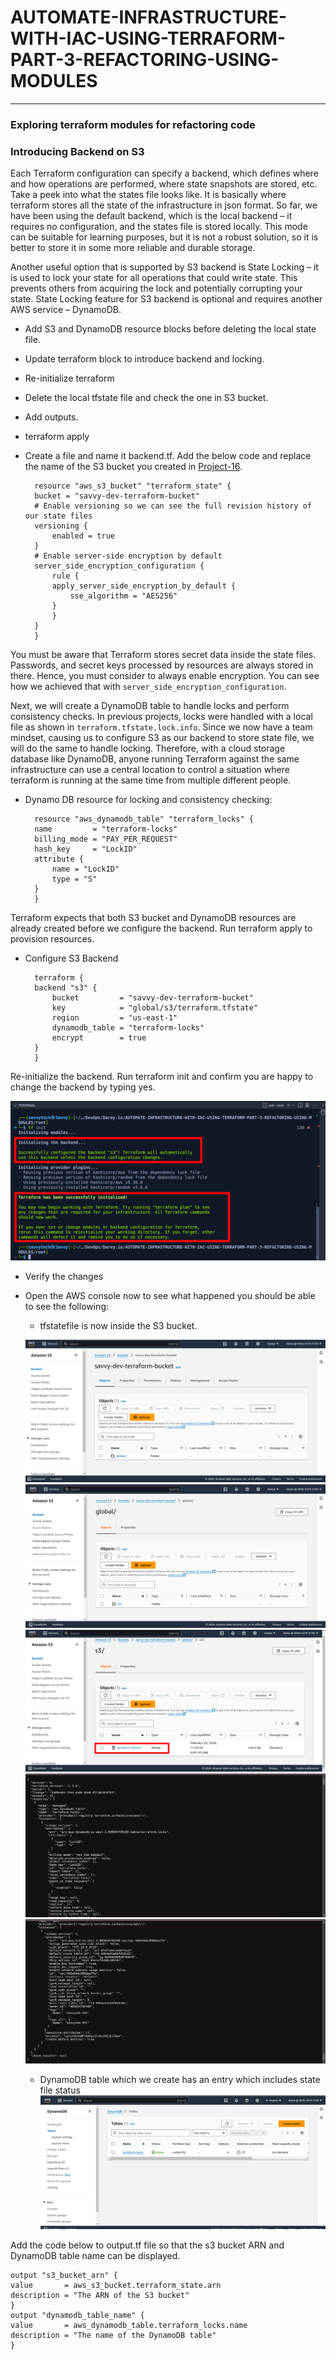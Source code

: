 # AUTOMATE-INFRASTRUCTURE-WITH-IAC-USING-TERRAFORM-PART-3-REFACTORING-USING-MODULES
-----------------------------
### Exploring terraform modules for refactoring code

### Introducing Backend on S3

Each Terraform configuration can specify a backend, which defines where and how operations are performed, where state snapshots are stored, etc. Take a peek into what the states file looks like. It is basically where terraform stores all the state of the infrastructure in json format. So far, we have been using the default backend, which is the local backend – it requires no configuration, and the states file is stored locally. This mode can be suitable for learning purposes, but it is not a robust solution, so it is better to store it in some more reliable and durable storage.

Another useful option that is supported by S3 backend is State Locking – it is used to lock your state for all operations that could write state. This prevents others from acquiring the lock and potentially corrupting your state. State Locking feature for S3 backend is optional and requires another AWS service – DynamoDB.

* Add S3 and DynamoDB resource blocks before deleting the local state file.

* Update terraform block to introduce backend and locking.

* Re-initialize terraform

* Delete the local tfstate file and check the one in S3 bucket.

* Add outputs.

* terraform apply

* Create a file and name it backend.tf. Add the below code and replace the name of the S3 bucket you created in [Project-16](https://github.com/lateef-taiwo/AUTOMATE-INFRASTRUCTURE-WITH-IAC-USING-TERRAFORM-PART-1).

        resource "aws_s3_bucket" "terraform_state" {
        bucket = "savvy-dev-terraform-bucket"
        # Enable versioning so we can see the full revision history of our state files
        versioning {
            enabled = true
        }
        # Enable server-side encryption by default
        server_side_encryption_configuration {
            rule {
            apply_server_side_encryption_by_default {
                sse_algorithm = "AES256"
            }
            }
        }
        }

You must be aware that Terraform stores secret data inside the state files. Passwords, and secret keys processed by resources are always stored in there. Hence, you must consider to always enable encryption. You can see how we achieved that with `server_side_encryption_configuration`.

Next, we will create a DynamoDB table to handle locks and perform consistency checks. In previous projects, locks were handled with a local file as shown in `terraform.tfstate.lock.info`. Since we now have a team mindset, causing us to configure S3 as our backend to store state file, we will do the same to handle locking. Therefore, with a cloud storage database like DynamoDB, anyone running Terraform against the same infrastructure can use a central location to control a situation where terraform is running at the same time from multiple different people.

* Dynamo DB resource for locking and consistency checking:

        resource "aws_dynamodb_table" "terraform_locks" {
        name         = "terraform-locks"
        billing_mode = "PAY_PER_REQUEST"
        hash_key     = "LockID"
        attribute {
            name = "LockID"
            type = "S"
        }
        }

Terraform expects that both S3 bucket and DynamoDB resources are already created before we configure the backend. Run terraform apply to provision resources.


* Configure S3 Backend

        terraform {
        backend "s3" {
            bucket         = "savvy-dev-terraform-bucket"
            key            = "global/s3/terraform.tfstate"
            region         = "us-east-1"
            dynamodb_table = "terraform-locks"
            encrypt        = true
        }
        }

Re-initialize the backend. Run terraform init and confirm you are happy to change the backend by typing yes.

![](./images/tf-init.png)

* Verify the changes

* Open the AWS console now to see what happened you should be able to see the following:

    * tfstatefile is now inside the S3 bucket.

    ![](./images/s3.png)
    ![](./images/s3-2.png)
    ![](./images/s3-3.png)
    ![](./images/s3-4.png)
    ![](./images/s3-5.png)


    * DynamoDB table which we create has an entry which includes state file status
    ![](./images/dynamodb-terraform-locks.png)



Add the code below to output.tf file so that the s3 bucket ARN and DynamoDB table name can be displayed.

    output "s3_bucket_arn" {
    value       = aws_s3_bucket.terraform_state.arn
    description = "The ARN of the S3 bucket"
    }
    output "dynamodb_table_name" {
    value       = aws_dynamodb_table.terraform_locks.name
    description = "The name of the DynamoDB table"
    }